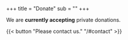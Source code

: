 +++
title = "Donate"
sub = ""
+++

We are **currently accepting** private donations. 

{{< button "Please contact us." "/#contact" >}}